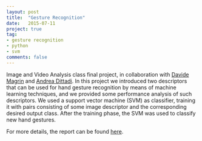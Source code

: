 ```yaml
---
layout: post
title:  "Gesture Recognition"
date:   2015-07-11
project: true
tag:
- gesture recognition
- python
- svm
comments: false
---
```


Image and Video Analysis class final project, in collaboration with <a href="http://magr.in" target="_blank">Davide Magrin</a> and <a href="https://www.linkedin.com/in/andrea-dittadi-515696a0">Andrea Dittadi</a>.
In this project we introduced two descriptors that can be used for hand gesture recognition by means of machine learning techniques, and we provided some performance analysis of such descriptors. We used a support vector machine (SVM) as classifier, training it with pairs consisting of some image descriptor and the corresponding desired output class. After the training phase, the SVM was used to classify new hand gestures. 

For more details, the report can be found <a href="/assets/pdf/gesture.pdf">here</a>.
